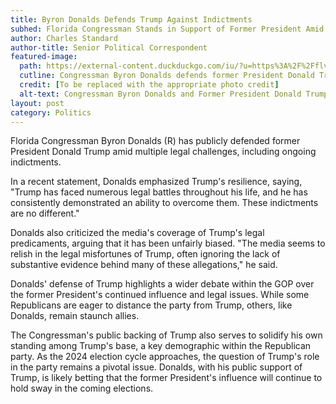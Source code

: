 ```yaml
---
title: Byron Donalds Defends Trump Against Indictments
subhed: Florida Congressman Stands in Support of Former President Amid Legal Challenges
author: Charles Standard
author-title: Senior Political Correspondent
featured-image: 
  path: https://external-content.duckduckgo.com/iu/?u=https%3A%2F%2Fflvoicenews.com%2Fwp-content%2Fuploads%2F2023%2F08%2Ftrump-and-donalds1.png&f=1&nofb=1&ipt=db6cad2a14f3bbfa99e03e327f82372741793e21ca8194d95b4cb794c573fc55&ipo=images
  cutline: Congressman Byron Donalds defends former President Donald Trump.
  credit: [To be replaced with the appropriate photo credit]
  alt-text: Congressman Byron Donalds and Former President Donald Trump
layout: post
category: Politics
---
```


Florida Congressman Byron Donalds (R) has publicly defended former President Donald Trump amid multiple legal challenges, including ongoing indictments.

In a recent statement, Donalds emphasized Trump's resilience, saying, "Trump has faced numerous legal battles throughout his life, and he has consistently demonstrated an ability to overcome them. These indictments are no different."

Donalds also criticized the media's coverage of Trump's legal predicaments, arguing that it has been unfairly biased. "The media seems to relish in the legal misfortunes of Trump, often ignoring the lack of substantive evidence behind many of these allegations," he said.

Donalds' defense of Trump highlights a wider debate within the GOP over the former President's continued influence and legal issues. While some Republicans are eager to distance the party from Trump, others, like Donalds, remain staunch allies.

The Congressman's public backing of Trump also serves to solidify his own standing among Trump's base, a key demographic within the Republican party. As the 2024 election cycle approaches, the question of Trump's role in the party remains a pivotal issue. Donalds, with his public support of Trump, is likely betting that the former President's influence will continue to hold sway in the coming elections.


